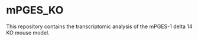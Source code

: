 # mPGES_KO

This repository contains the transcriptomic analysis of the mPGES-1 delta 14 KO mouse model.
